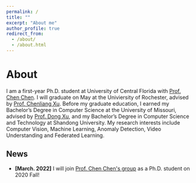 ```yaml
---
permalink: /
title: ""
excerpt: "About me"
author_profile: true
redirect_from: 
  - /about/
  - /about.html
---
```

# <i class="fa fa-book fa-fw"></i>  About #

I am a first-year Ph.D. student at University of Central Florida with [Prof. Chen Chen](https://www.crcv.ucf.edu/chenchen/). I will graduate on May at the Univiersity of Rochester, advised by [Prof. Chenliang Xu](https://www.cs.rochester.edu/~cxu22/). Before my graduate education, I earned my Bachelor’s Degree in Computer Science at the University of Missouri, advised by [Prof. Dong Xu](http://digbio.missouri.edu/), and my Bachelor’s Degree in Computer Science and Technology at Shandong University. My research interests include Computer Vision, Machine Learning, Anomaly Detection, Video Understanding and Federated Learning.

## <i class="fa fa-fw fa-rss "></i> News ##

<ul style="width: auto; height: 300px; overflow: auto">
  
  <li> <b>[March. 2022]</b> I will join <a href="https://ieeexplore.ieee.org/xpl/RecentIssue.jsp?punumber=76">Prof. Chen Chen's group</a> as a Ph.D. student on 2020 Fall!</li> 
  
  
</ul>

<script type='text/javascript' id='clustrmaps' src='//cdn.clustrmaps.com/map_v2.js?cl=2d78ad&w=a&t=n&d=i6Cg2uwoVYtktTxLJzeGkQjg7ICgXupw_nf4-TfxTF4&co=ffffff'></script>
